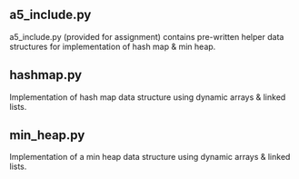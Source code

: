 ## a5_include.py 
a5_include.py (provided for assignment) contains pre-written helper data structures for implementation of hash map & min heap.

## hashmap.py
Implementation of hash map data structure using dynamic arrays & linked lists.

## min_heap.py
Implementation of a min heap data structure using dynamic arrays & linked lists.
